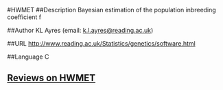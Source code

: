 #HWMET
##Description
Bayesian estimation of the population inbreeding coefficient f

##Author
KL Ayres (email: k.l.ayres@reading.ac.uk)

##URL
http://www.reading.ac.uk/Statistics/genetics/software.html

##Language
C


## [Reviews on HWMET](https://github.com/gaow/genetic-analysis-software/issues/242)